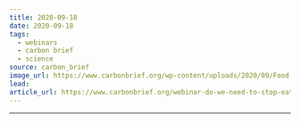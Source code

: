 ```yaml
---
title: 2020-09-18
date: 2020-09-18
tags: 
  - webinars
  - carbon brief
  - science
source: carbon_brief
image_url: https://www.carbonbrief.org/wp-content/uploads/2020/09/Food-webinar-583x372.png
lead: 
article_url: https://www.carbonbrief.org/webinar-do-we-need-to-stop-eating-meat-and-dairy-to-tackle-climate-change
---
```


---
